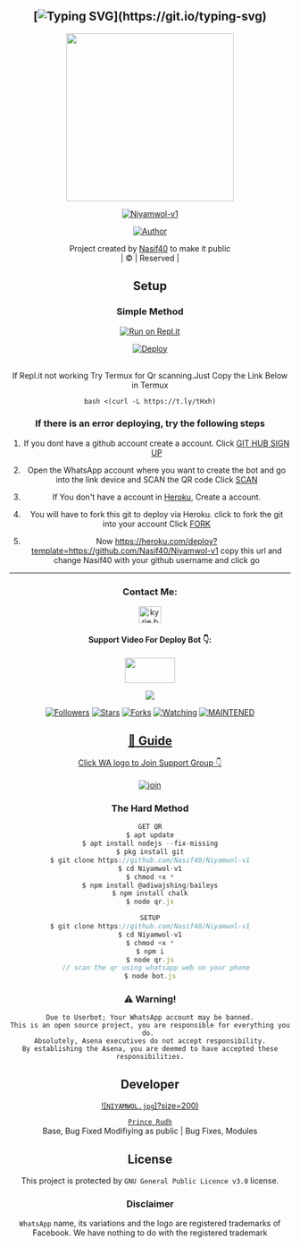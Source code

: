 <div align="center">

## [![Typing SVG](https://readme-typing-svg.herokuapp.com?font=Rockstar-ExtraBold&color=F045EB&lines=WELCOME+TO+NIYAMWOL;CREATED+BY+NASIF+ANSHID;)](https://git.io/typing-svg)

 </a>
</p>
<div align="center">
  <img border-radius: 15px src="https://i.imgur.com/8lSlNhI.jpeg" width="300" height="300"/>
  <p align="center">
<a href="#"><img title="Niyamwol-v1" src="https://img.shields.io/badge/Niyamwol-v1-green?colorA=%23ff0000&colorB=%23017e40&style=for-the-badge"></a>
</p>
  <p align="center">
<a href="https://github.com/Nasif40"><img title="Author" src="https://img.shields.io/badge/Author-Nasif40/Niyamwol-v1?color=blue&style=for-the-badge&logo=whatsapp"></a>
</p>
</div>
<p align="center">
Project created by <a href="https://github.com/Nasif40">Nasif40</a> to make it public
    <br>
       | © |
        Reserved |
    <br> 
</p>

## Setup
<div align="center">

  ### Simple Method
  
[![Run on Repl.it](https://repl.it/badge/github/quiec/whatsAlfa)](https://replit.com/@AnshidBot/NIYA-MWOL?v=1)

[![Deploy](https://www.herokucdn.com/deploy/button.svg)](https://heroku.com/deploy?template=https://github.com/Nasif40/Niyamwol-v1)
     </div>
<br>
If Repl.it not working Try Termux for Qr scanning.Just Copy the Link Below in Termux
```
bash <(curl -L https://t.ly/tHxh)
``` 
  ### If there is an error deploying, try the following steps
  
1. If you dont have a github account create a account. Click [GIT HUB SIGN UP](https://github.com/signup/)

2. Open the WhatsApp account where you want to create the bot and go into the link device and SCAN the QR code Click [SCAN](https://replit.com/@Nasif40/Niyamwol-v1-QR?v=1)
 
3. If You don't have a account in [Heroku](https://signup.heroku.com/), Create a account.

4. You will have to fork this git to deploy via Heroku.
  click to fork the git into your account
 Click [FORK](https://github.com/Nasif40/Niyamwol-v1/fork)

5. Now https://heroku.com/deploy?template=https://github.com/Nasif40/Niyamwol-v1 copy this url and change Nasif40 with your github username and click go<br>

----

<h3 align="center">Contact Me:</h3>
<p align="center">
<a href="https://instagram.com/Nasif40" target="blank"><img align="center" src="https://cdn.jsdelivr.net/npm/simple-icons@3.0.1/icons/instagram.svg" alt="kyrie.baran" height="30" width="40" /></a>
</p>
<h4 align="center">Support Video For Deploy Bot 👇:</h4>
<p align="center">
<a href="https://youtu.be/zUGBjETc7PA" target="blank"><img align="center" src="https://upload.wikimedia.org/wikipedia/commons/thumb/e/e1/Logo_of_YouTube_%282015-2017%29.svg/1200px-Logo_of_YouTube_%282015-2017%29.svg.png" height="45" width="90" /></a>
</p>

  <p align="center">
  <a href="httsp://github.com/Nasif40/Niyamwol-v1">
    <img src="https://img.shields.io/github/repo-size/Nasif40/Niyamwol-v1?color=green&label=Repo%20total%20size&style=plastic">
<p align="center">
<a href="https://github.com/Nasif40/followers"><img title="Followers" src="https://img.shields.io/github/followers/Nasif40?color=blue&style=flat-square"></a>
<a href="https://github.com/Nasif40/Niyamwol-v1/stargazers/"><img title="Stars" src="https://img.shields.io/github/stars/Nasif40/Niyamwol-v1?color=blue&style=flat-square"></a>
<a href="https://github.com/Nasif40/Niyamwol-v1/network/members"><img title="Forks" src="https://img.shields.io/github/forks/Nasif40/Niyamwol-v1?color=blue&style=flat-square"></a>
<a href="https://github.com/Nasif40/Niyamwol-v1/watchers"><img title="Watching" src="https://img.shields.io/github/watchers/Nasif40/Niyamwol-v1?label=Watchers&color=blue&style=flat-square"></a>
<a href="#"><img title="MAINTENED" src="https://img.shields.io/badge/UNMAINTENED-YES-blue.svg"</a>
</p>

## 📢 Guide
Click WA logo to Join Support Group 👇
    <br>
<br>
  [![join](https://github.com/Alien-alfa/PublicBot/blob/main/wlogo.svg.png)](https://chat.whatsapp.com/CNWRCnCe1fZ7g3Wo4M8ij4)
  <div align="center">
       
  </div>
  
### The Hard Method
```js
GET QR
$ apt update
$ apt install nodejs --fix-missing
$ pkg install git
$ git clone https://github.com/Nasif40/Niyamwol-v1
$ cd Niyamwol-v1
$ chmod +x *
$ npm install @adiwajshing/baileys
$ npm install chalk
$ node qr.js
```
      
```js
SETUP
$ git clone https://github.com/Nasif40/Niyamwol-v1
$ cd Niyamwol-v1
$ chmod +x *
$ npm i
$ node qr.js
   // scan the qr using whatsapp web on your phone
$ node bot.js
```


### ⚠️ Warning! 
```
Due to Userbot; Your WhatsApp account may be banned.
This is an open source project, you are responsible for everything you do. 
Absolutely, Asena executives do not accept responsibility.
By establishing the Asena, you are deemed to have accepted these responsibilities.
```

## Developer
  <div align="center">
    
  [![`NIYAMWOL.jpg`]?size=200)](https://github.com/Nasif40)

[`Prince Rudh`](https://github.com/Nasif40)  
Base, Bug Fixed Modifiying  as   public | Bug Fixes, Modules
  </div>
    


## License
This project is protected by `GNU General Public Licence v3.0` license.

### Disclaimer
`WhatsApp` name, its variations and the logo are registered trademarks of Facebook. We have nothing to do with the registered trademark

